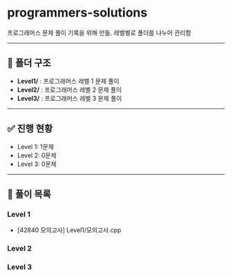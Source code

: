 # programmers-solutions
프로그래머스 문제 풀이 기록을 위해 만듦.
레벨별로 폴더를 나누어 관리함

---

## 📂 폴더 구조
- **Level1/** : 프로그래머스 레벨 1 문제 풀이
- **Level2/** : 프로그래머스 레벨 2 문제 풀이
- **Level3/** : 프로그래머스 레벨 3 문제 풀이

---

## ✅ 진행 현황
- Level 1: 1문제
- Level 2: 0문제
- Level 3: 0문제

---

## 📝 풀이 목록
### Level 1
- [42840 모의고사] Level1/모의고사.cpp

### Level 2

### Level 3
